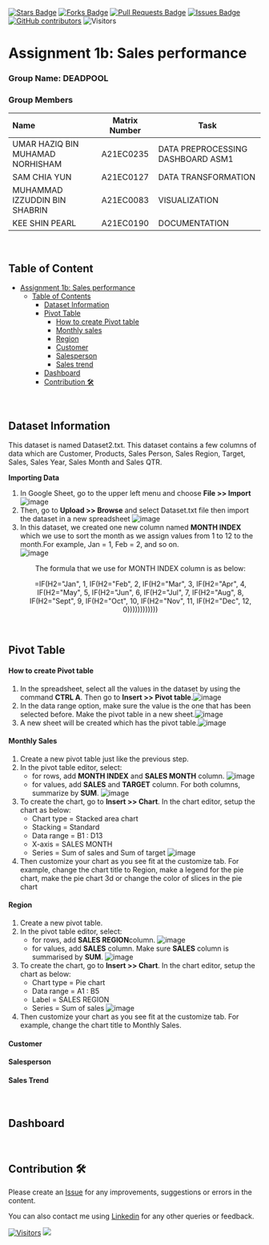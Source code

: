 <a href="https://github.com/drshahizan/BDM/stargazers"><img src="https://img.shields.io/github/stars/drshahizan/BDM" alt="Stars Badge"/></a>
<a href="https://github.com/drshahizan/BDM/network/members"><img src="https://img.shields.io/github/forks/drshahizan/BDM" alt="Forks Badge"/></a>
<a href="https://github.com/drshahizan/BDM/pulls"><img src="https://img.shields.io/github/issues-pr/drshahizan/BDM" alt="Pull Requests Badge"/></a>
<a href="https://github.com/drshahizan/BDM"><img src="https://img.shields.io/github/issues/drshahizan/BDM" alt="Issues Badge"/></a>
<a href="https://github.com/drshahizan/BDM/graphs/contributors"><img alt="GitHub contributors" src="https://img.shields.io/github/contributors/drshahizan/BDM?color=2b9348"></a>
![Visitors](https://api.visitorbadge.io/api/visitors?path=https%3A%2F%2Fgithub.com%2Fdrshahizan%2BDM&labelColor=%23d9e3f0&countColor=%23697689&style=flat)

# Assignment 1b: Sales performance

### Group Name: DEADPOOL
### Group Members

| Name                                     | Matrix Number | Task |
| :---------------------------------------- | :-------------: | ------------- |
| UMAR HAZIQ BIN MUHAMAD NORHISHAM            | A21EC0235     |  DATA PREPROCESSING DASHBOARD ASM1  |
| SAM CHIA YUN              | A21EC0127     | DATA TRANSFORMATION     |
| MUHAMMAD IZZUDDIN BIN SHABRIN             | A21EC0083     |   VISUALIZATION   |
| KEE SHIN PEARL             | A21EC0190     | DOCUMENTATION     |

<br>

## **Table of Content**
- [Assignment 1b: Sales performance](#assignment-1b-sales-performance)
   * [Table of Contents](#table-of-contents)
     * [Dataset Information](#dataset-information)
     * [Pivot Table](#pivot-table)
       * [How to create Pivot table](#how-to-create-pivot-table)
       * [Monthly sales](#monthly-sales)
       * [Region](#region)
       * [Customer](#customer)
       * [Salesperson](#salesperson)
       * [Sales trend](#sales-trend)
     * [Dashboard](#dashboard)
     * [Contribution 🛠️](#contribution)

<br>

## Dataset Information 
This dataset is named Dataset2.txt. This dataset contains a few columns of data which are Customer, Products, Sales Person, Sales Region, Target, Sales, Sales Year, Sales Month and Sales QTR.

**Importing Data**

1. In Google Sheet, go to the upper left menu and choose **File >> Import**
   ![image](https://github.com/drshahizan/HPDP/blob/main/assignment/submission/ass1/DEADPOOL/case_study1b/images/import%20data.png)
2. Then, go to **Upload >> Browse** and select Dataset.txt file then import the dataset in a new spreadsheet
    ![image](https://github.com/drshahizan/HPDP/blob/main/assignment/submission/ass1/DEADPOOL/case_study1b/images/browse%20data.png)
3. In this dataset, we created one new column named **MONTH INDEX** which we use to sort the month as we assign values from 1 to 12 to the month.For example, Jan = 1, Feb = 2, and so on.<br>
    ![image](https://github.com/drshahizan/HPDP/blob/main/assignment/submission/ass1/DEADPOOL/case_study1b/images/month%20index.png)
   <p align = "center">The formula that we use for MONTH INDEX column is as below:</p>
   <p align ="center">=IF(H2="Jan", 1, IF(H2="Feb", 2, IF(H2="Mar", 3, IF(H2="Apr", 4, IF(H2="May", 5, IF(H2="Jun", 6, IF(H2="Jul", 7, IF(H2="Aug", 8, IF(H2="Sept", 9, IF(H2="Oct", 10, IF(H2="Nov", 11, IF(H2="Dec", 12, 0)))))))))))) </p>
  
   

<br>

## Pivot Table

#### How to create Pivot table

1. In the spreadsheet, select all the values in the dataset by using the command **CTRL A**. Then go to **Insert >> Pivot table**.![image](https://github.com/drshahizan/HPDP/blob/main/assignment/submission/ass1/DEADPOOL/case_study1b/images/create%20pivot%20table.png)
2. In the data range option, make sure the value is the one that has been selected before. Make the pivot table in a new sheet.![image](https://github.com/drshahizan/HPDP/blob/main/assignment/submission/ass1/DEADPOOL/case_study1b/images/data%20range%20pivot%20table.png)
3. A new sheet will be created which has the pivot table.![image](https://github.com/drshahizan/HPDP/blob/main/assignment/submission/ass1/DEADPOOL/case_study1b/images/pivot%20table.png)
   
#### Monthly Sales

1. Create a new pivot table just like the previous step.
2. In the pivot table editor, select:
   * for rows, add **MONTH INDEX** and **SALES MONTH** column. ![image](https://github.com/drshahizan/HPDP/blob/main/assignment/submission/ass1/DEADPOOL/case_study1b/images/monthly%20rows.png)
   * for values, add **SALES** and **TARGET** column. For both columns, summarize by **SUM**. ![image](https://github.com/drshahizan/HPDP/blob/main/assignment/submission/ass1/DEADPOOL/case_study1b/images/monthly%20values.png)
3. To create the chart, go to **Insert >> Chart**. In the chart editor, setup the chart as below:
   * Chart type = Stacked area chart
   * Stacking = Standard
   * Data range = B1 : D13
   * X-axis = SALES MONTH
   * Series = Sum of sales and Sum of target
   ![image](https://github.com/drshahizan/HPDP/blob/main/assignment/submission/ass1/DEADPOOL/case_study1b/images/setup%20chart%20monthly.png)
4. Then customize your chart as you see fit at the customize tab. For example, change the chart title to Region, make a legend for the pie chart, make the pie chart 3d or change the color of slices in the pie chart

#### Region

1. Create a new pivot table.
2. In the pivot table editor, select:
   * for rows, add **SALES REGION**column. ![image](https://github.com/drshahizan/HPDP/blob/main/assignment/submission/ass1/DEADPOOL/case_study1b/images/region%20rows.png)
   * for values, add **SALES** column. Make sure **SALES** column is summarised by **SUM**. ![image](https://github.com/drshahizan/HPDP/blob/main/assignment/submission/ass1/DEADPOOL/case_study1b/images/region%20values.png)
3. To create the chart, go to **Insert >> Chart**. In the chart editor, setup the chart as below:
   * Chart type = Pie chart
   * Data range = A1 : B5
   * Label = SALES REGION
   * Series = Sum of sales
   ![image](https://github.com/drshahizan/HPDP/blob/main/assignment/submission/ass1/DEADPOOL/case_study1b/images/region%20chart%20setup.png)
4. Then customize your chart as you see fit at the customize tab. For example, change the chart title to Monthly Sales.

   
#### Customer
#### Salesperson
#### Sales Trend


<br>



## Dashboard



<br>



## Contribution 🛠️
Please create an [Issue](https://github.com/drshahizan/BDM/issues) for any improvements, suggestions or errors in the content.

You can also contact me using [Linkedin](https://www.linkedin.com/in/drshahizan/) for any other queries or feedback.

[![Visitors](https://api.visitorbadge.io/api/visitors?path=https%3A%2F%2Fgithub.com%2Fdrshahizan&labelColor=%23697689&countColor=%23555555&style=plastic)](https://visitorbadge.io/status?path=https%3A%2F%2Fgithub.com%2Fdrshahizan)
![](https://hit.yhype.me/github/profile?user_id=81284918)



